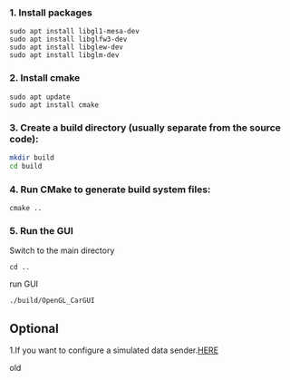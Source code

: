 ### 1. Install packages
```
sudo apt install libgl1-mesa-dev
sudo apt install libglfw3-dev
sudo apt install libglew-dev
sudo apt install libglm-dev
```

### 2. Install cmake
```
sudo apt update
sudo apt install cmake
```

### 3. Create a build directory (usually separate from the source code):
``` bash
mkdir build
cd build
```

### 4. Run CMake to generate build system files:
```
cmake ..
```

### 5. Run the GUI
Switch to the main directory
```
cd ..
```
run GUI
```
./build/OpenGL_CarGUI
```


## Optional
1.If you want to configure a simulated data sender.[HERE](docs/datasender.md)



old








